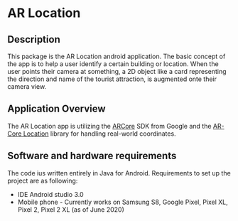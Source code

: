 # AR Location

## Description
This package is the AR Location android application.
The basic concept of the app is to help a user identify a certain building or location. When the user points their camera at something, a 2D object like a card representing the direction and name of the tourist attraction, is augmented onte their camera view.

## Application Overview
The AR Location app is utilizing the [ARCore](https://developers.google.com/ar) SDK from Google and the [AR-Core Location](https://github.com/appoly/ARCore-Location) library for handling real-world coordinates.

## Software and hardware requirements
The code ius written entirely in Java for Android. Requirements to set up the project are as following:
* IDE Android studio 3.0
* Mobile phone - Currently works on Samsung S8, Google Pixel, Pixel XL, Pixel 2, Pixel 2 XL (as of June 2020)
